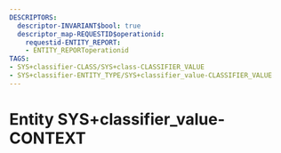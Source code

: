 ```yaml
---
DESCRIPTORS:
  descriptor-INVARIANT$bool: true
  descriptor_map-REQUESTID$operationid:
    requestid-ENTITY_REPORT:
    - ENTITY_REPORToperationid
TAGS:
- SYS+classifier-CLASS/SYS+class-CLASSIFIER_VALUE
- SYS+classifier-ENTITY_TYPE/SYS+classifier_value-CLASSIFIER_VALUE
---
```

# Entity SYS+classifier_value-CONTEXT

